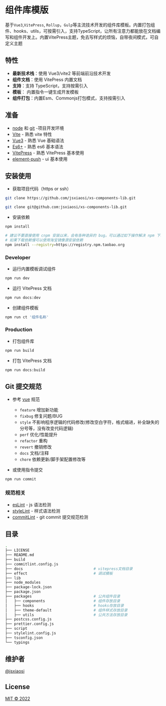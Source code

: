 # 组件库模版
基于`Vue3`,`VitePress`, `Rollup`，`Gulp`等主流技术开发的组件库模板。内置打包组件、hooks、utils，可按需引入，支持TypeScript，让所有注意力都能放在文档编写和组件开发上。内置VitePress主题，免去写样式的烦恼，自带夜间模式，可自定义主题

## 特性

- **最新技术栈**：使用 Vue3/vite2 等前端前沿技术开发
- **组件文档**：使用 VitePress 内置文档
- **支持**：支持 TypeScript，支持按需引入
- **模板**： 内置指令一键生成开发模板
- **组件打包**：内置Esm、Commonjs打包模式，支持按需引入

## 准备

- [node](http://nodejs.org/) 和 [git](https://git-scm.com/) -项目开发环境
- [Vite](https://cn.vitejs.dev/) - 熟悉 vite 特性
- [Vue3](https://v3.cn.vuejs.org/) - 熟悉 Vue 基础语法
- [Es6+](http://es6.ruanyifeng.com/) - 熟悉 es6 基本语法
- [VitePress](https://vuepress.vuejs.org/) - 熟悉 VitePress 基本使用
- [element-push](https://element-plus.gitee.io/#/zh-CN/) - ui 基本使用

## 安装使用

- 获取项目代码（https or ssh）

```bash
git clone https://github.com/jsxiaosi/xs-components-lib.git

git clone git@github.com:jsxiaosi/xs-components-lib.git
```

- 安装依赖

```bash
npm install

# 建议不要直接使用 cnpm 安装以来，会有各种诡异的 bug。可以通过如下操作解决 npm 下载速度慢的问题
# 如果下载依赖慢可以使用淘宝镜像源安装依赖
npm install --registry=https://registry.npm.taobao.org
```

### Developer

- 运行内置模板调试组件

```bash
npm run dev
```

- 运行 VitePress 文档

```bash
npm run docs:dev
```

- 创建组件模板

```bash
npm run ct '组件名称'
```

### Production

- 打包组件库

```bash
npm run build
```

- 打包 VitePress 文档

```bash
npm run docs:build
```

## Git 提交规范

- 参考 [vue](https://github.com/vuejs/vue/blob/dev/.github/COMMIT_CONVENTION.md) 规范

  - `feature` 增加新功能
  - `fixbug` 修复问题/BUG
  - `style` 不影响程序逻辑的代码修改(修改空白字符，格式缩进，补全缺失的分号等，没有改变代码逻辑)
  - `perf` 优化/性能提升
  - `refactor` 重构
  - `revert` 撤销修改
  - `docs` 文档/注释
  - `chore` 依赖更新/脚手架配置修改等

- 或使用指令提交

```bash
npm run commit
```

### 规范相关

- [esLint](https://eslint.org/) - js 语法检测
- [styleLint](https://stylelint.io/) - 样式语法检测
- [commitLint](https://commitlint.js.org/#/) - git commit 提交规范检测

## 目录

```bash
.
├── LICENSE
├── README.md
├── build
├── commitlint.config.js
├── docs                                # vitepress文档目录
├── effect                              # 调试模板
├── lib
├── node_modules
├── package-lock.json
├── package.json
├── packages                            # 公共组件目录
│   ├── components                      # 组件存放目录
│   ├── hooks                           # hooks存放目录
│   ├── theme-default                   # 组件样式存放目录
│   ├── utils                           # 公共方法存放目录
├── postcss.config.js
├── prettier.config.js
├── script
├── stylelint.config.js
├── tsconfig.json
└── typings
```

## 维护者

[@jsxiaosi](https://github.com/jsxiaosi)

## License

[MIT © 2022](./LICENSE)
